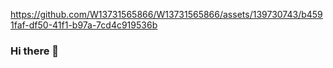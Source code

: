 

https://github.com/W13731565866/W13731565866/assets/139730743/b4591faf-df50-41f1-b97a-7cd4c919536b

### Hi there 👋

<!--
**W13731565866/W13731565866** is a ✨ _special_ ✨ repository because its `README.md` (this file) appears on your GitHub profile.

Here are some ideas to get you started:

- 🔭 I’m a student
- 🌱 I’m currently learning ...
- 📫 E-mail:1598504719@qq.com
-->
